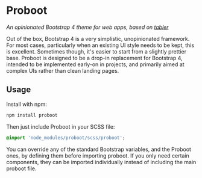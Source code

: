 # Proboot

*An opinionated Bootstrap 4 theme for web apps, based on [tabler](https://github.com/tabler/tabler)*

Out of the box, Bootstrap 4 is a very simplistic, unopinionated framework. For most cases, particularly when an existing UI style needs to be kept, this is excellent. Sometimes though, it's easier to start from a slightly prettier base. Proboot is designed to be a drop-in replacement for Bootstrap 4, intended to be implemented early-on in projects, and primarily aimed at complex UIs rather than clean landing pages.

## Usage

Install with npm:

```bash
npm install proboot
```

Then just include Proboot in your SCSS file:

```scss
@import 'node_modules/proboot/scss/proboot';
```

You can override any of the standard Bootstrap variables, and the Proboot ones, by defining them before importing proboot. If you only need certain components, they can be imported individually instead of including the main proboot file.
